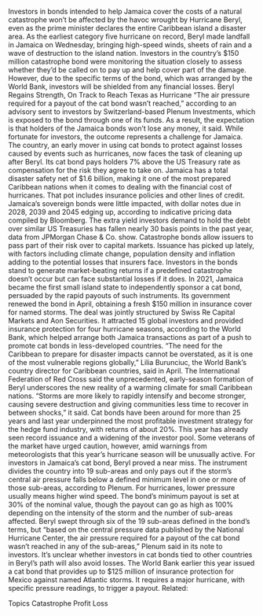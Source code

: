 Investors in bonds intended to help Jamaica cover the costs of a natural catastrophe won’t be affected by the havoc wrought by Hurricane Beryl, even as the prime minister declares the entire Caribbean island a disaster area.
As the earliest category five hurricane on record, Beryl made landfall in Jamaica on Wednesday, bringing high-speed winds, sheets of rain and a wave of destruction to the island nation. Investors in the country’s $150 million catastrophe bond were monitoring the situation closely to assess whether they’d be called on to pay up and help cover part of the damage.
However, due to the specific terms of the bond, which was arranged by the World Bank, investors will be shielded from any financial losses.
Beryl Regains Strength, On Track to Reach Texas as Hurricane
“The air pressure required for a payout of the cat bond wasn’t reached,” according to an advisory sent to investors by Switzerland-based Plenum Investments, which is exposed to the bond through one of its funds. As a result, the expectation is that holders of the Jamaica bonds won’t lose any money, it said.
While fortunate for investors, the outcome represents a challenge for Jamaica. The country, an early mover in using cat bonds to protect against losses caused by events such as hurricanes, now faces the task of cleaning up after Beryl. Its cat bond pays holders 7% above the US Treasury rate as compensation for the risk they agree to take on.
Jamaica has a total disaster safety net of $1.6 billion, making it one of the most prepared Caribbean nations when it comes to dealing with the financial cost of hurricanes. That pot includes insurance policies and other lines of credit.
Jamaica’s sovereign bonds were little impacted, with dollar notes due in 2028, 2039 and 2045 edging up, according to indicative pricing data compiled by Bloomberg. The extra yield investors demand to hold the debt over similar US Treasuries has fallen nearly 30 basis points in the past year, data from JPMorgan Chase & Co. show.
Catastrophe bonds allow issuers to pass part of their risk over to capital markets. Issuance has picked up lately, with factors including climate change, population density and inflation adding to the potential losses that insurers face. Investors in the bonds stand to generate market-beating returns if a predefined catastrophe doesn’t occur but can face substantial losses if it does.
In 2021, Jamaica became the first small island state to independently sponsor a cat bond, persuaded by the rapid payouts of such instruments. Its government renewed the bond in April, obtaining a fresh $150 million in insurance cover for named storms.
The deal was jointly structured by Swiss Re Capital Markets and Aon Securities. It attracted 15 global investors and provided insurance protection for four hurricane seasons, according to the World Bank, which helped arrange both Jamaica transactions as part of a push to promote cat bonds in less-developed countries.
“The need for the Caribbean to prepare for disaster impacts cannot be overstated, as it is one of the most vulnerable regions globally,” Lilia Burunciuc, the World Bank’s country director for Caribbean countries, said in April.
The International Federation of Red Cross said the unprecedented, early-season formation of Beryl underscores the new reality of a warming climate for small Caribbean nations. “Storms are more likely to rapidly intensify and become stronger, causing severe destruction and giving communities less time to recover in between shocks,” it said.
Cat bonds have been around for more than 25 years and last year underpinned the most profitable investment strategy for the hedge fund industry, with returns of about 20%. This year has already seen record issuance and a widening of the investor pool.
Some veterans of the market have urged caution, however, amid warnings from meteorologists that this year’s hurricane season will be unusually active.
For investors in Jamaica’s cat bond, Beryl proved a near miss. The instrument divides the country into 19 sub-areas and only pays out if the storm’s central air pressure falls below a defined minimum level in one or more of those sub-areas, according to Plenum. For hurricanes, lower pressure usually means higher wind speed.
The bond’s minimum payout is set at 30% of the nominal value, though the payout can go as high as 100% depending on the intensity of the storm and the number of sub-areas affected.
Beryl swept through six of the 19 sub-areas defined in the bond’s terms, but “based on the central pressure data published by the National Hurricane Center, the air pressure required for a payout of the cat bond wasn’t reached in any of the sub-areas,” Plenum said in its note to investors.
It’s unclear whether investors in cat bonds tied to other countries in Beryl’s path will also avoid losses.
The World Bank earlier this year issued a cat bond that provides up to $125 million of insurance protection for Mexico against named Atlantic storms. It requires a major hurricane, with specific pressure readings, to trigger a payout.
Related:

Topics
Catastrophe
Profit Loss
